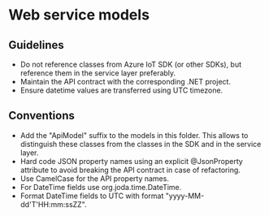 Web service models
==================

## Guidelines

* Do not reference classes from Azure IoT SDK (or other SDKs), but reference them
  in the service layer preferably.
* Maintain the API contract with the corresponding .NET project.
* Ensure datetime values are transferred using UTC timezone.

## Conventions

* Add the "ApiModel" suffix to the models in this folder. This allows to
  distinguish these classes from the classes in the SDK and in the
  service layer.
* Hard code JSON property names using an explicit @JsonProperty attribute
  to avoid breaking the API contract in case of refactoring.
* Use CamelCase for the API property names.
* For DateTime fields use org.joda.time.DateTime.
* Format DateTime fields to UTC with format "yyyy-MM-dd'T'HH:mm:ssZZ".
